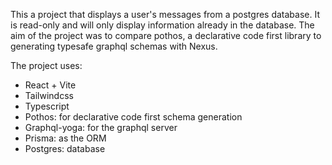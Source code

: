 This a project that displays a user's messages from a postgres database.  It is read-only and will only display information already in the database.
The aim of the project was to compare pothos, a declarative code first library to generating typesafe graphql schemas with Nexus.

The project uses:
  - React + Vite
  - Tailwindcss
  - Typescript
  - Pothos: for declarative code first schema generation
  - Graphql-yoga: for the graphql server
  - Prisma: as the ORM
  - Postgres: database
